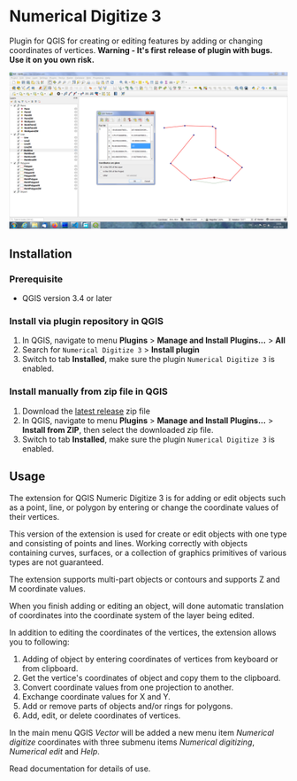 # Numerical Digitize 3

Plugin for QGIS for creating or editing features by adding or changing
coordinates of vertices.
**Warning - It's first release of plugin with bugs. Use it on you own risk.**

![Common image](images/readme.png)

## Installation

### Prerequisite

* QGIS version 3.4 or later

### Install via plugin repository in QGIS

1. In QGIS, navigate to menu **Plugins** > **Manage and Install Plugins...** >
**All**
2. Search for `Numerical Digitize 3` > **Install plugin**
3. Switch to tab **Installed**, make sure the plugin `Numerical Digitize 3` is
enabled.

### Install manually from zip file in QGIS

1. Download the [latest release](https://github.com/desertwolf7/numericalDigitize3/releases) zip file
2. In QGIS, navigate to menu **Plugins** > **Manage and Install Plugins...** >
**Install from ZIP**, then select the downloaded zip file.
3. Switch to tab **Installed**, make sure the plugin `Numerical Digitize 3` is
enabled.

## Usage

The extension for QGIS Numeric Digitize 3 is for adding or
edit objects such as a point, line, or polygon by entering or
change the coordinate values of their vertices.

This version of the extension is used for create or edit objects with one type
and consisting of points and lines. Working correctly with objects containing
curves, surfaces, or a collection of graphics primitives of various types are
not guaranteed.

The extension supports multi-part objects or contours and supports Z and M
coordinate values.

When you finish adding or editing an object, will done automatic translation of
coordinates into the coordinate system of the layer being edited.

In addition to editing the coordinates of the vertices, the extension
allows you to following:

1. Adding of object by entering coordinates of vertices from keyboard or from
clipboard.
2. Get the vertice's сoordinates of object and copy them to the clipboard.
3. Convert coordinate values from one projection to another.
4. Exchange coordinate values for X and Y.
5. Add or remove parts of objects and/or rings for polygons.
6. Add, edit, or delete coordinates of vertices.

In the main menu QGIS *Vector* will be added a new menu item *Numerical
digitize* coordinates with three submenu items *Numerical digitizing*,
*Numerical edit* and *Help*.

Read documentation for details of use.
